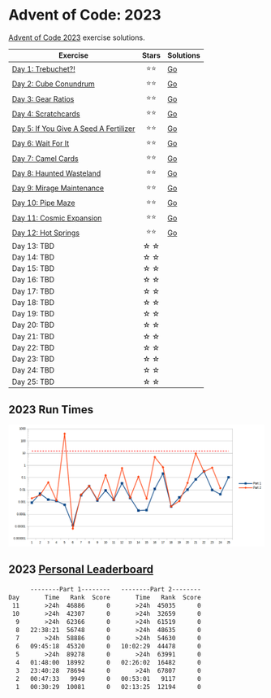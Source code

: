 # Advent of Code: 2023

[Advent of Code 2023](https://adventofcode.com/2023) exercise solutions.

<!-- ★ ☆ -->

| Exercise                                      | Stars | Solutions  |
|-----------------------------------------------|:-----:|------------|
| [Day 1: Trebuchet?!][rm1]                     |  ⭐⭐   | [Go][go1]  |
| [Day 2: Cube Conundrum][rm2]                  |  ⭐⭐   | [Go][go2]  |
| [Day 3: Gear Ratios][rm3]                     |  ⭐⭐   | [Go][go3]  |
| [Day 4: Scratchcards][rm4]                    |  ⭐⭐   | [Go][go4]  |
| [Day 5: If You Give A Seed A Fertilizer][rm5] |  ⭐⭐   | [Go][go5]  |
| [Day 6: Wait For It][rm6]                     |  ⭐⭐   | [Go][go6]  |
| [Day 7: Camel Cards][rm7]                     |  ⭐⭐   | [Go][go7]  |
| [Day 8: Haunted Wasteland][rm8]               |  ⭐⭐   | [Go][go8]  |
| [Day 9: Mirage Maintenance][rm9]              |  ⭐⭐   | [Go][go9]  |
| [Day 10: Pipe Maze][rm10]                     |  ⭐⭐   | [Go][go10] |
| [Day 11: Cosmic Expansion][rm11]              |  ⭐⭐   | [Go][go11] |
| [Day 12: Hot Springs][rm12]                   |  ⭐⭐   | [Go][go12] |
| Day 13: TBD                                   |  ☆ ☆  |            |
| Day 14: TBD                                   |  ☆ ☆  |            |
| Day 15: TBD                                   |  ☆ ☆  |            |
| Day 16: TBD                                   |  ☆ ☆  |            |
| Day 17: TBD                                   |  ☆ ☆  |            |
| Day 18: TBD                                   |  ☆ ☆  |            |
| Day 19: TBD                                   |  ☆ ☆  |            |
| Day 20: TBD                                   |  ☆ ☆  |            |
| Day 21: TBD                                   |  ☆ ☆  |            |
| Day 22: TBD                                   |  ☆ ☆  |            |
| Day 23: TBD                                   |  ☆ ☆  |            |
| Day 24: TBD                                   |  ☆ ☆  |            |
| Day 25: TBD                                   |  ☆ ☆  |            |

## 2023 Run Times

![2023 exercise run-time graphs](run-times.png)

## 2023 [Personal Leaderboard](https://adventofcode.com/2023/leaderboard/self)

```text
      --------Part 1--------   --------Part 2--------
Day       Time   Rank  Score       Time   Rank  Score
 11       >24h  46886      0       >24h  45035      0
 10       >24h  42307      0       >24h  32659      0
  9       >24h  62366      0       >24h  61519      0
  8   22:38:21  56748      0       >24h  48635      0
  7       >24h  58886      0       >24h  54630      0
  6   09:45:18  45320      0   10:02:29  44478      0
  5       >24h  89278      0       >24h  63991      0
  4   01:48:00  18992      0   02:26:02  16482      0
  3   23:40:28  78694      0       >24h  67807      0
  2   00:47:33   9949      0   00:53:01   9117      0
  1   00:30:29  10081      0   02:13:25  12194      0
```

<!-- reference links -->

[rm1]: 01-trebuchet?/README.md
[go1]: 01-trebuchet?/go
[rm2]: 02-cubeConundrum/README.md
[go2]: 02-cubeConundrum/go
[rm3]: 03-gearRatios/README.md
[go3]: 03-gearRatios/go
[rm4]: 04-scratchcards/README.md
[go4]: 04-scratchcards/go
[rm5]: 05-ifYouGiveASeedAFertilizer/README.md
[go5]: 05-ifYouGiveASeedAFertilizer/go
[rm6]: 06-waitForIt/README.md
[go6]: 06-waitForIt/go
[rm7]: 07-camelCards/README.md
[go7]: 07-camelCards/go
[rm8]: 08-hauntedWasteland/README.md
[go8]: 08-hauntedWasteland/go
[rm9]: 09-mirageMaintenance/README.md
[go9]: 09-mirageMaintenance/go
[rm10]: 10-pipeMaze/README.md
[go10]: 10-pipeMaze/go
[rm11]: 11-cosmicExpansion/README.md
[go11]: 11-cosmicExpansion/go
[rm12]: 12-hotSprings/README.md
[go12]: 12-hotSprings/go
